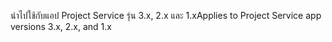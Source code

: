 <span data-ttu-id="8ce7c-101">นำไปใช้กับแอป Project Service รุ่น 3.x, 2.x และ 1.x</span><span class="sxs-lookup"><span data-stu-id="8ce7c-101">Applies to Project Service app versions 3.x, 2.x, and 1.x</span></span>
